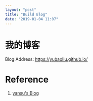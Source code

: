 ```yaml
---
layout: "post"
title: "Build Blog"
date: "2019-01-04 11:07"
---
```


# 我的博客
Blog Address: https://yubaoliu.github.io/


# Reference
1. [yansu's Blog](http://yansu.org)
